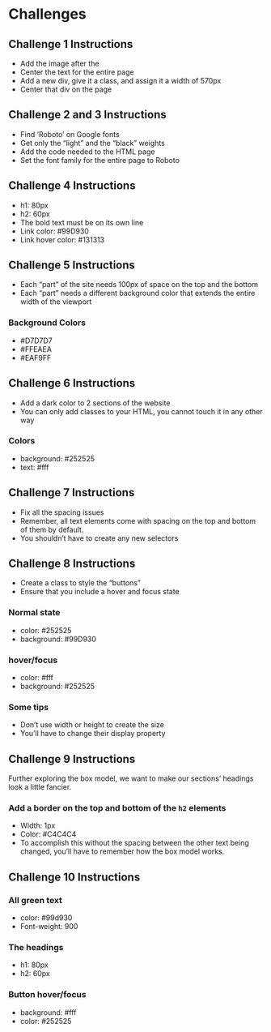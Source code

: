 # Challenges

## Challenge 1 Instructions

- Add the image after the
- Center the text for the entire page
- Add a new div, give it a class, and assign it a width of 570px
- Center that div on the page

## Challenge 2 and 3 Instructions

- Find ‘Roboto’ on Google fonts
- Get only the “light” and the “black” weights
- Add the code needed to the HTML page
- Set the font family for the entire page to Roboto

## Challenge 4 Instructions

- h1: 80px
- h2: 60px
- The bold text must be on its own line
- Link color: #99D930
- Link hover color: #131313

## Challenge 5 Instructions

- Each “part” of the site needs 100px of space on the top and the bottom
- Each “part” needs a different background color that extends the entire width of the viewport

### Background Colors

- #D7D7D7  
- #FFEAEA
- #EAF9FF

## Challenge 6 Instructions

- Add a dark color to 2 sections of the website
- You can only add classes to your HTML, you cannot touch it in any other way

### Colors

- background: #252525
- text: #fff

## Challenge 7 Instructions

- Fix all the spacing issues
- Remember, all text elements come with spacing on the top and bottom of them by default.
- You shouldn’t have to create any new selectors

## Challenge 8 Instructions

- Create a class to style the “buttons”
- Ensure that you include a hover and focus state

### Normal state

- color: #252525
- background: #99D930

### hover/focus

- color: #fff
- background: #252525

### Some tips

- Don’t use width or height to create the size
- You’ll have to change their display property

## Challenge 9 Instructions

Further exploring the box model, we want to make our sections’ headings look a little fancier.

### Add a border on the top and bottom of the `h2` elements

- Width: 1px
- Color: #C4C4C4
- To accomplish this without the spacing between the other text being changed, you’ll have to remember how the box model works.

## Challenge 10 Instructions

### All green text

- color: #99d930
- Font-weight: 900

### The headings

- h1: 80px
- h2: 60px

### Button hover/focus

- background: #fff
- color: #252525

